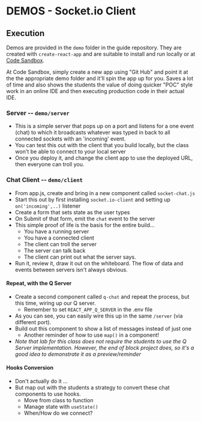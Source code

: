 # DEMOS - Socket.io Client

## Execution

Demos are provided in the `demo` folder in the guide repository. They are created with `create-react-app` and are suitable to install and run locally or at [Code Sandbox](http://codesandbox.io).  

At Code Sandbox, simply create a new app using "Git Hub" and point it at the the appropriate demo folder and it'll spin the app up for you. Saves a lot of time and also shows the students the value of doing quicker "POC" style work in an online IDE and then executing production code in their actual IDE.

### Server -- `demo/server`
* This is a simple server that pops up on a port and listens for a one event (chat) to which it broadcasts whatever was typed in back to all connected sockets with an 'incoming' event.
* You can test this out with the client that you build locally, but the class won't be able to connect to your local server
* Once you deploy it, and change the client app to use the deployed URL, then everyone can troll you.

### Chat Client -- `demo/client`
* From app.js, create and bring in a new component called `socket-chat.js`
* Start this out by first installing `socket.io-client` and setting up `on('incoming',..)` listener
* Create a form that sets state as the user types
* On Submit of that form, emit the `chat` event to the server
* This simple proof of life is the basis for the entire build...
    * You have a running server
    * You have a connected client
    * The client can troll the server
    * The server can talk back
    * The client can print out what the server says.
* Run it, review it, draw it out on the whiteboard.  The flow of data and events between servers isn't always obvious.

#### Repeat, with the Q Server

* Create a second component called `q-chat` and repeat the process, but this time, wiring up our Q server.
  * Remember to set `REACT_APP_Q_SERVER` in the .env file
* As you can see, you can easily wire this up in the same `/server` (via different port).
* Build out this component to show a list of messages instead of just one
  * Another reminder of how to use `map()` in a component!
* *Note that lab for this class does not require the students to use the Q Server implementation. However, the end of block project does, so it's a good idea to demonstrate it as a preview/reminder*
  
#### Hooks Conversion
* Don't actually do it ...
* But map out with the students a strategy to convert these chat components to use hooks.
  * Move from class to function
  * Manage state with `useState()`
  * When/How do we connect?
